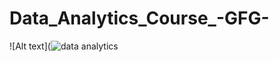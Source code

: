 # Data_Analytics_Course_-GFG-
![Alt text](![data analytics](https://github.com/user-attachments/assets/cd4539fc-948f-4073-b496-4ba7912524ed)
